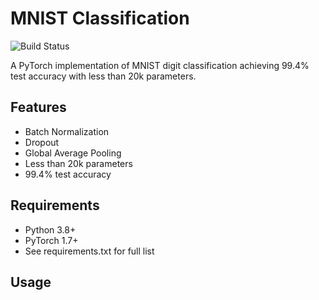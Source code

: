 # MNIST Classification

![Build Status](https://github.com/hsinghweb/era-v3-s6-cnn/workflows/ml-pipeline.yml/badge.svg)

A PyTorch implementation of MNIST digit classification achieving 99.4% test accuracy with less than 20k parameters.

## Features
- Batch Normalization
- Dropout
- Global Average Pooling
- Less than 20k parameters
- 99.4% test accuracy

## Requirements
- Python 3.8+
- PyTorch 1.7+
- See requirements.txt for full list

## Usage
